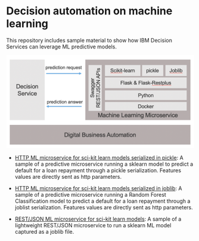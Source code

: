 # Decision automation on machine learning

This repository includes sample material to show how IBM Decision Services can leverage ML predictive models.

![Flow](docs/images/ML_microservice_architecture.png "ML microservice stack")

- [HTTP ML microservice for sci-kit learn models serialized in pickle](docker-python-flask-sklearn-pickle/README.md): A sample of a predictive microservice running a sklearn model to predict a default for a loan repayment through a pickle serialization. Features values are directly sent as http parameters.

- [HTTP ML microservice for sci-kit learn models serialized in joblib](docker-python-flask-sklearn-joblist/README.md): A sample of a predictive microservice running a Random Forest Classification model to predict a default for a loan repayment through a joblist serialization. Features values are directly sent as http parameters.

- [REST/JSON ML microservice for sci-kit learn models](docker-python-flask-sklearn-joblist-json/README.md): A sample of a lightweight REST/JSON microservice to run a sklearn ML model captured as a joblib file.


